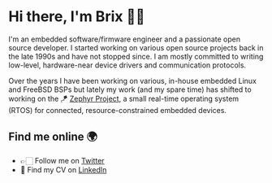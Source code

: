 # Hi there, I'm Brix 👋🏻

I'm an embedded software/firmware engineer and a passionate open source developer. I started working on various open source projects back in the late 1990s and have not stopped since. I am mostly committed to writing low-level, hardware-near device drivers and communication protocols.

Over the years I have been working on various, in-house embedded Linux and FreeBSD BSPs but lately my work (and my spare time) has shifted to working on the 🪁 [Zephyr Project](https://www.zephyrproject.org), a small real-time operating system (RTOS) for connected, resource-constrained embedded devices.

## Find me online 🌍
- 👉🏻 Follow me on [Twitter](https://twitter.com/brixmeister)
- 📄 Find my CV on [LinkedIn](https://www.linkedin.com/in/henrikbrixandersen/)
